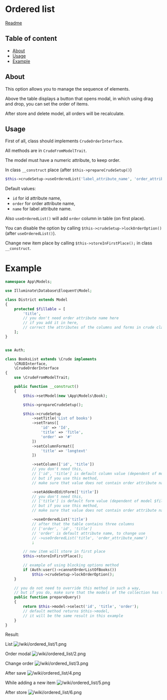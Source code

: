 # Ordered list

[Readme](../README.md)

## Table of content
- [About](#about)
- [Usage](#usage)
- [Example](#example)

## About

This option allows you to manage the sequence of elements.

Above the table displays a button that opens modal, in which using drag and drop, you can set the order of items.

After store and delete model, all orders will be recalculate.

## Usage

First of all, class should implements `CrudeOrderInterface`.

All methods are in `CrudeFromModelTrait`.

The model must have a numeric attribute, to keep order.

In class `__construct` place (after `$this->prepareCrudeSetup()`)

```php
$this->crudeSetup->useOrderedList('label_attribute_name', 'order_attribute_name', 'id_attribute_name');
```

Default values:
* `id` for id attribute name,
* `order` for order attribute name,
* `name` for label attribute name.

Also `useOrderedList()` will add `order` column in table (on first place).

You can disable the option by calling `$this->crudeSetup->lockOrderOption()` (after `useOrderedList()`).

Change new item place by calling `$this->storeInFirstPlace();` in class `__construct`.

# Example

```php
namespace App\Models;

use Illuminate\Database\Eloquent\Model;

class District extends Model
{
    protected $fillable = [
        'title',
        // you don't need order attribute name here
        // if you add it in here,
        // correct the attributes of the columns and forms in crude class
    ];
}
```

```php

use Auth;

class BooksList extends \Crude implements
    \CRUDInterface,
    \CrudeOrderInterface
{
    use \CrudeFromModelTrait;

    public function __construct()
    {
        $this->setModel(new \App\Models\Book);

        $this->prepareCrudeSetup();

        $this->crudeSetup
            ->setTitle('List of books')
            ->setTrans([
                'id' => 'Id',
                'title' => 'Title',
                'order' => '#'
            ])
            ->setColumnFormat([
                'title' => 'longtext'
            ])

            ->setColumn(['id', 'title'])
            // you don't need this,
            // ['id', 'title'] is default column value (dependent of model $fillable),
            // but if you use this method,
            // make sure that value does not contain order attribute name

            ->setAddAndEditForm(['title'])
            // you don't need this,
            // ['title'] is default form value (dependent of model $fillable),
            // but if you use this method,
            // make sure that value does not contain order attribute name

            ->useOrderedList('title')
            // after that the table contains three columns
            // ['order', 'id', 'title']
            // 'order' is default attribute name, to change use
            // ->useOrderedList('title', 'order_attribute_name')
            ;

        // new item will store in first place
        $this->storeInFirstPlace();

        // example of using blocking options method
        if (Auth:user()->cannotOrderListOfBooks())
            $this->crudeSetup->lockOrderOption();
    }

    // you do not need to override this method in such a way,
    // but if you do, make sure that the models of the collection has the required attributes
    public function prepareQuery()
    {
        return $this->model->select('id', 'title', 'order');
        // default method returns $this->model,
        // it will be the same result in this example
    }
}

```

Result:

List
![/wiki/ordered_list/1.png](/wiki/ordered_list/1.png "List")

Order modal
![/wiki/ordered_list/2.png](/wiki/ordered_list/2.png "Order modal")

Change order
![/wiki/ordered_list/3.png](/wiki/ordered_list/3.png "Change order")

After save
![/wiki/ordered_list/4.png](/wiki/ordered_list/4.png "After save")

While adding a new item
![/wiki/ordered_list/5.png](/wiki/ordered_list/5.png "While adding a new item")

After store
![/wiki/ordered_list/6.png](/wiki/ordered_list/6.png "After store")
